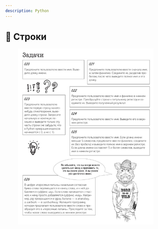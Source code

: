 ```yaml
---
description: Python
---
```


# 📗 Строки

<figure><img src="../../../.gitbook/assets/image (20).png" alt=""><figcaption></figcaption></figure>
